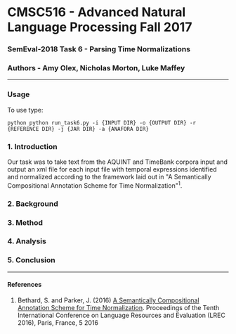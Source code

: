 # CMSC516 - Advanced Natural Language Processing Fall 2017

### SemEval-2018 Task 6 - Parsing Time Normalizations
### Authors - Amy Olex, Nicholas Morton, Luke Maffey
---
### Usage
To use type:

`python python run_task6.py -i {INPUT DIR} -o {OUTPUT DIR} -r {REFERENCE DIR} -j {JAR DIR} -a {ANAFORA DIR}`

### 1.  Introduction

Our task was to take text from the AQUINT and TimeBank corpora input and output an xml file for each input file with temporal expressions identified and normalized according to the framework laid out in "A Semantically Compositional Annotation Scheme for Time Normalization"<sup>1</sup>.  


### 2.  Background


### 3.  Method


### 4.  Analysis


### 5.  Conclusion

---
#### References

1. Bethard, S. and Parker, J. (2016) [A Semantically Compositional Annotation Scheme for Time Normalization](http://www.lrec-conf.org/proceedings/lrec2016/pdf/288_Paper.pdf). Proceedings of the Tenth International Conference on Language Resources and Evaluation (LREC 2016), Paris, France, 5 2016